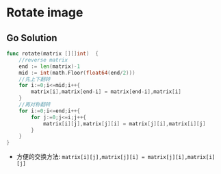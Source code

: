 <!--
 * @Author: Nettor
 * @Date: 2020-06-22 15:49:49
 * @LastEditors: Nettor
 * @LastEditTime: 2020-06-23 22:20:46
 * @Description: file content
-->

# Rotate image

## Go Solution

```go
func rotate(matrix [][]int)  {
    //reverse matrix
    end := len(matrix)-1
    mid := int(math.Floor(float64(end/2)))
    //先上下翻转
    for i:=0;i<=mid;i++{
        matrix[i],matrix[end-i] = matrix[end-i],matrix[i]
    }
    //再对称翻转
    for i:=0;i<=end;i++{
        for j:=0;j<=i;j++{
            matrix[i][j],matrix[j][i] = matrix[j][i],matrix[i][j]
        }
    }
}
```

- 方便的交换方法: `matrix[i][j],matrix[j][i] = matrix[j][i],matrix[i][j]`
